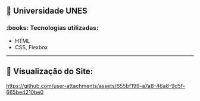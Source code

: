 ## :cherries: Universidade UNES

<h3>:books: Tecnologias utilizadas:</h3>
<ul>
  <li>HTML</li>
  <li>CSS, Flexbox</li>
</ul>

----------------------------------------
## :cherries: Visualização do Site:

https://github.com/user-attachments/assets/655bf199-a7a8-46a8-9d5f-665be4210be0

